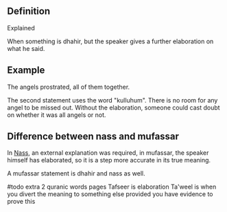 
## Definition 
Explained

When something is dhahir, but the speaker gives a further elaboration on what he said.

## Example
The angels prostrated, all of them together.

The second statement uses the word "kulluhum". There is no room for any angel to be missed out. Without the elaboration, someone could cast doubt on whether it was all angels or not.

## Difference between nass and mufassar
In [Nass](Usul%20Fiqh/Quranic%20words/Nass.md), an external explanation was required, in mufassar, the speaker himself has elaborated, so it is a step more accurate in its true meaning.

A mufassar statement is dhahir and nass as well.

#todo extra 2 quranic words pages
Tafseer is elaboration
Ta'weel is when you divert the meaning to something else provided you have evidence to prove this